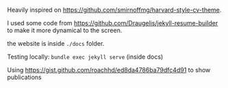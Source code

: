 Heavily inspired on https://github.com/smirnoffmg/harvard-style-cv-theme.

I used some code from https://github.com/Draugelis/jekyll-resume-builder to make it more dynamical to the screen.

the website is inside `./docs` folder.

Testing locally: `bundle exec jekyll serve` (inside docs)

Using https://gist.github.com/roachhd/ed8da4786ba79dfc4d91 to show publications
